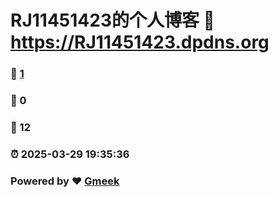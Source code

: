 # RJ11451423的个人博客 :link: https://RJ11451423.dpdns.org 
### :page_facing_up: [1](https://RJ11451423.github.io/tag.html) 
### :speech_balloon: 0 
### :hibiscus: 12 
### :alarm_clock: 2025-03-29 19:35:36 
### Powered by :heart: [Gmeek](https://github.com/Meekdai/Gmeek)
